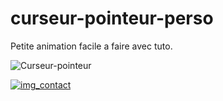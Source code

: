 # curseur-pointeur-perso

Petite animation facile a faire avec tuto.

![Curseur-pointeur](https://user-images.githubusercontent.com/40036047/170841163-2d32a39c-9530-4530-98d2-7da20750678b.PNG)

[![img_contact]()](https://youtu.be/PC6j4IU5lsE)

